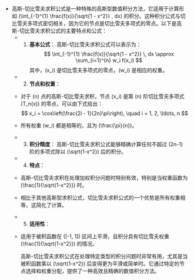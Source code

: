 - 高斯-切比雪夫求积公式是一种特殊的高斯型数值积分方法，它适用于计算形如 \(\int_{-1}^{1} \frac{f(x)}{\sqrt{1 - x^2}} \, dx\) 的积分。这种积分公式与切比雪夫多项式密切相关，因为它的节点是切比雪夫多项式的零点。以下是高斯-切比雪夫求积公式的主要特点和公式：
	- 1. **基本公式**：
	     高斯-切比雪夫求积公式可以表示为：
	     $$ \int_{-1}^{1} \frac{f(x)}{\sqrt{1 - x^2}} \, dx \approx \sum_{i=1}^{n} w_i f(x_i) $$
	     其中，\(x_i\) 是切比雪夫多项式的零点，\(w_i\) 是相应的权重。
	- 2. **节点和权重**：
	- 对于 \(n\) 点的高斯-切比雪夫求积，节点 \(x_i\) 是第 \(n\) 阶切比雪夫多项式 \(T_n(x)\) 的零点，可以由下式给出：
	  $$ x_i = \cos\left(\frac{2i - 1}{2n}\pi\right), \quad i = 1, 2, \ldots, n $$
	- 所有权重 \(w_i\) 都是相等的，且为 \(\frac{\pi}{n}\)。
	- 3. **积分精度**：
	  高斯-切比雪夫求积公式能够精确计算任何不超过 \(2n-1\) 阶的多项式除以 \(\sqrt{1-x^2}\) 后的积分。
	- 4. **特点**：
	- 高斯-切比雪夫求积在处理加权积分问题时特别有效，特别是当权重函数为 \(\frac{1}{\sqrt{1-x^2}}\) 时。
	- 相比于其他高斯型求积公式，切比雪夫求积公式的一个优势是所有权重相等，这简化了计算。
	- 5. **适用性**：
	- 适用于被积函数在 \([-1, 1]\) 区间上平滑，且积分具有切比雪夫权重 \(\frac{1}{\sqrt{1-x^2}}\) 的情况。
	  
	  高斯-切比雪夫求积公式在处理特定类型的积分问题时非常有用，尤其是当被积函数乘以 \(\sqrt{1-x^2}\) 后变得更为平滑或简单时。它通过特定的节点选择和权重分配，提供了一种高效且精确的数值积分方法。